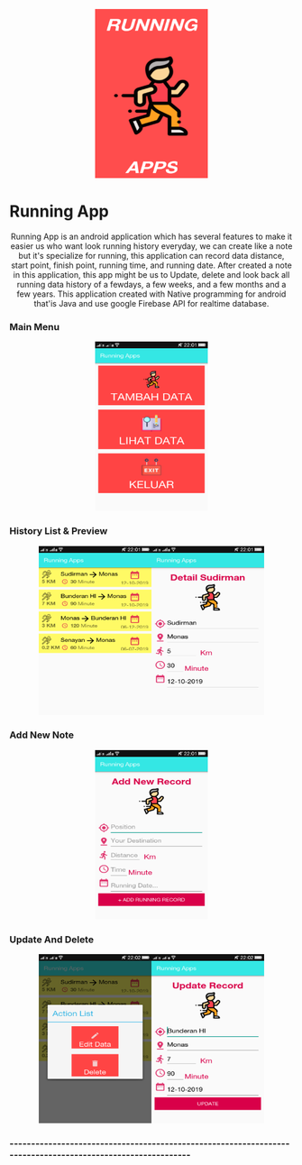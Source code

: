 <p align="center"><img src="https://github.com/RezaNum1/RunningApps/blob/master/app/src/main/res/drawable/Screen_1.png" width="200px" height="300px"></p>

<h1> Running App </h1>
<p align="center"> Running App is an android application which has several features to make it easier us who want look running history everyday,
we can create like a note but it's specialize for running, this application can record data distance, start point, finish point, running time,
and running date. After created a note in this application, this app might be us to Update, delete and look back all running data history of a fewdays, a few weeks,
and a few months and a few years. This application created with Native programming for android that'is Java and use google Firebase API for realtime database.</p>

<h3>Main Menu</h3>
<p align="center"><img src="https://github.com/RezaNum1/RunningApps/blob/master/app/src/main/res/drawable/Screen_2.png" width="200px" height="300px" margin="20px"><p>
<h3>History List & Preview</h3>
<p align="center"><img src="https://github.com/RezaNum1/RunningApps/blob/master/app/src/main/res/drawable/Screen_3.png" width="200px" height="300px"><img src="https://github.com/RezaNum1/RunningApps/blob/master/app/src/main/res/drawable/Screen_5.png" width="200px" height="300px"></p>
<h3>Add New Note</h3>
<p align="center"><img src="https://github.com/RezaNum1/RunningApps/blob/master/app/src/main/res/drawable/Screen_4.png" width="200px" height="300px"></p>
<h3>Update And Delete</h3>
<p align="center"><img src="https://github.com/RezaNum1/RunningApps/blob/master/app/src/main/res/drawable/Screen_6.png" width="200px" height="300px"><img src="https://github.com/RezaNum1/RunningApps/blob/master/app/src/main/res/drawable/Screen_7.png" width="200px" height="300px"></p>

<h3>-----------------------------------------------------------------------------------------------------------</h3>
